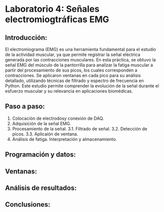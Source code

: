 # Laboratorio 4: Señales electromiogtráficas EMG

## Introducción:
El electromiograma (EMG) es una herramienta fundamental para el estudio de la actividad muscular, ya que permite registrar la señal eléctrica generada por las contracciones musculares. En esta práctica, se obtuvo la señal EMG del músculo de la pantorrilla para analizar la fatiga muscular a partir del procesamiento de sus picos, los cuales corresponden a contracciones. Se aplicaron ventanas en cada pico para su análisis detallado, utilizando técnicas de filtrado y espectro de frecuencia en Python. Este estudio permite comprender la evolución de la señal durante el esfuerzo muscular y su relevancia en aplicaciones biomédicas.

## Paso a paso:
1. Colocación de electrodosy conexión de DAQ.
2. Adquisición de la señal EMG.
3. Procesamiento de la señal.
  3.1. Filtrado de señal.
  3.2. Detección de picos.
  3.3. Aplicaión de ventana.
4. Análisis de fatiga.
Interpretación y almacenamiento.

## Programación y datos:


## Ventanas:


## Análisis de resultados:


## Conclusiones:

